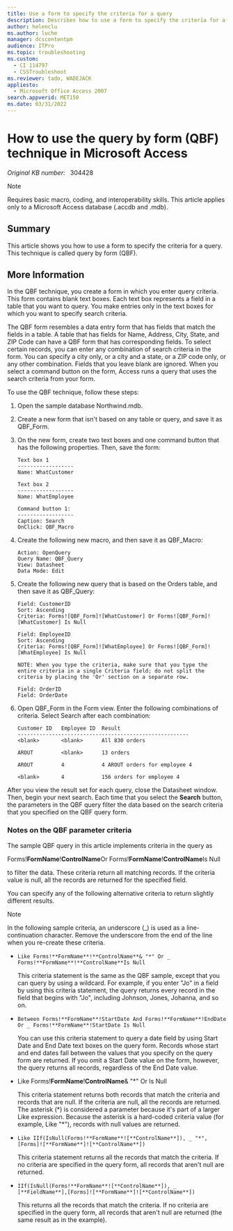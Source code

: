 ```yaml
---
title: Use a form to specify the criteria for a query
description: Describes how to use a form to specify the criteria for a query. This technique is called query by form (QBF).
author: helenclu
ms.author: luche
manager: dcscontentpm
audience: ITPro
ms.topic: troubleshooting
ms.custom: 
  - CI 114797
  - CSSTroubleshoot
ms.reviewer: tado, WADEJACK
appliesto: 
  - Microsoft Office Access 2007
search.appverid: MET150
ms.date: 03/31/2022
---
```

# How to use the query by form (QBF) technique in Microsoft Access

_Original KB number:_ &nbsp; 304428

> [!NOTE]
> Requires basic macro, coding, and interoperability skills. This article applies only to a Microsoft Access database (.accdb and .mdb).

## Summary

This article shows you how to use a form to specify the criteria for a query. This technique is called query by form (QBF).

## More Information

In the QBF technique, you create a form in which you enter query criteria. This form contains blank text boxes. Each text box represents a field in a table that you want to query. You make entries only in the text boxes for which you want to specify search criteria.

The QBF form resembles a data entry form that has fields that match the fields in a table. A table that has fields for Name, Address, City, State, and ZIP Code can have a QBF form that has corresponding fields. To select certain records, you can enter any combination of search criteria in the form. You can specify a city only, or a city and a state, or a ZIP code only, or any other combination. Fields that you leave blank are ignored. When you select a command button on the form, Access runs a query that uses the search criteria from your form.

To use the QBF technique, follow these steps:

1. Open the sample database Northwind.mdb.
2. Create a new form that isn't based on any table or query, and save it as QBF_Form.
3. On the new form, create two text boxes and one command button that has the following properties. Then, save the form:

   ```console
   Text box 1
   ------------------
   Name: WhatCustomer

   Text box 2
   ------------------
   Name: WhatEmployee

   Command button 1:
   ------------------
   Caption: Search
   OnClick: QBF_Macro
   ```

4. Create the following new macro, and then save it as QBF_Macro:

   ```console
   Action: OpenQuery
   Query Name: QBF_Query
   View: Datasheet
   Data Mode: Edit
   ```

5. Create the following new query that is based on the Orders table, and then save it as QBF_Query:

   ```console
   Field: CustomerID
   Sort: Ascending
   Criteria: Forms![QBF_Form]![WhatCustomer] Or Forms![QBF_Form]![WhatCustomer] Is Null

   Field: EmployeeID
   Sort: Ascending
   Criteria: Forms![QBF_Form]![WhatEmployee] Or Forms![QBF_Form]![WhatEmployee] Is Null

   NOTE: When you type the criteria, make sure that you type the entire criteria in a single Criteria field; do not split the criteria by placing the 'Or' section on a separate row.  

   Field: OrderID
   Field: OrderDate
   ```

6. Open QBF_Form in the Form view. Enter the following combinations of criteria. Select Search after each combination:

   ```console
   Customer ID   Employee ID  Result
   -------------------------------------------------------
   <blank>       <blank>      All 830 orders

   AROUT         <blank>      13 orders

   AROUT         4            4 AROUT orders for employee 4

   <blank>       4            156 orders for employee 4
   ```

After you view the result set for each query, close the Datasheet window. Then, begin your next search. Each time that you select the **Search** button, the parameters in the QBF query filter the data based on the search criteria that you specified on the QBF query form.

### Notes on the QBF parameter criteria

The sample QBF query in this article implements criteria in the query as

Forms!**FormName**!**ControlName**Or Forms!**FormName**!**ControlName**Is Null

to filter the data. These criteria return all matching records. If the criteria value is null, all the records are returned for the specified field.

You can specify any of the following alternative criteria to return slightly different results.

> [!NOTE]
> In the following sample criteria, an underscore (_) is used as a line-continuation character. Remove the underscore from the end of the line when you re-create these criteria.

- `Like Forms!**FormName**!**ControlName**& "*" Or _
Forms!**FormName**!**ControlName**Is Null`

  This criteria statement is the same as the QBF sample, except that you can query by using a wildcard. For example, if you enter "Jo" in a field by using this criteria statement, the query returns every record in the field that begins with "Jo", including Johnson, Jones, Johanna, and so on.

- `Between Forms!**FormName**!StartDate And Forms!**FormName**!EndDate Or _
Forms!**FormName**!StartDate Is Null`

  You can use this criteria statement to query a date field by using Start Date and End Date text boxes on the query form. Records whose start and end dates fall between the values that you specify on the query form are returned. If you omit a Start Date value on the form, however, the query returns all records, regardless of the End Date value.

- Like Forms!**FormName**!**ControlName**& "*" Or Is Null

  This criteria statement returns both records that match the criteria and records that are null. If the criteria are null, all the records are returned. The asterisk (\*) is considered a parameter because it's part of a larger Like expression. Because the asterisk is a hard-coded criteria value (for example, Like "*"), records with null values are returned.

- `Like IIf(IsNull(Forms!**FormName**![**ControlName**]), _
"*",[Forms]![**FormName**]![**ControlName**])`

  This criteria statement returns all the records that match the criteria. If no criteria are specified in the query form, all records that aren't null are returned.

- `IIf(IsNull(Forms!**FormName**![**ControlName**]), _
[**FieldName**],[Forms]![**FormName**]![**ControlName**])`

  This returns all the records that match the criteria. If no criteria are specified in the query form, all records that aren't null are returned (the same result as in the example).
  

